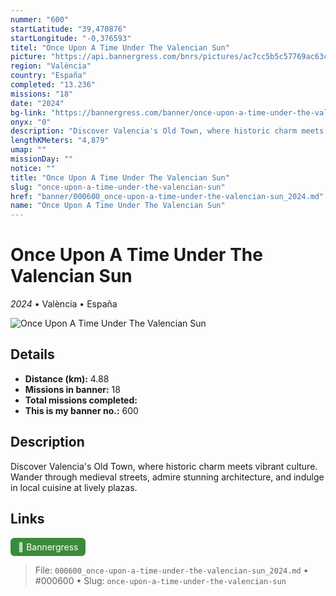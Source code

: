 ```yaml
---
nummer: "600"
startLatitude: "39,470876"
startLongitude: "-0,376593"
titel: "Once Upon A Time Under The Valencian Sun"
picture: "https://api.bannergress.com/bnrs/pictures/ac7cc5b5c57769ac63ca1dee8f5d8afa"
region: "València"
country: "España"
completed: "13.236"
missions: "18"
date: "2024"
bg-link: "https://bannergress.com/banner/once-upon-a-time-under-the-valencian-sun-f640"
onyx: "0"
description: "Discover Valencia's Old Town, where historic charm meets vibrant culture. Wander through medieval streets, admire stunning architecture, and indulge in local cuisine at lively plazas."
lengthKMeters: "4,879"
umap: ""
missionDay: ""
notice: ""
title: "Once Upon A Time Under The Valencian Sun"
slug: "once-upon-a-time-under-the-valencian-sun"
href: "banner/000600_once-upon-a-time-under-the-valencian-sun_2024.md"
name: "Once Upon A Time Under The Valencian Sun"
---
```

# Once Upon A Time Under The Valencian Sun

*2024* • València • España

![Once Upon A Time Under The Valencian Sun](https://api.bannergress.com/bnrs/pictures/ac7cc5b5c57769ac63ca1dee8f5d8afa)



## Details
- **Distance (km):** 4.88
- **Missions in banner:** 18
- **Total missions completed:** 
- **This is my banner no.:** 600



## Description
Discover Valencia's Old Town, where historic charm meets vibrant culture. Wander through medieval streets, admire stunning architecture, and indulge in local cuisine at lively plazas.



## Links
<a href="https://bannergress.com/banner/once-upon-a-time-under-the-valencian-sun-f640" target="_blank" style="display:inline-block;margin-right:8px;padding:6px 12px;background:#3c8b3c;color:#fff;text-decoration:none;border-radius:6px;">🔗 Bannergress</a>



> File: `000600_once-upon-a-time-under-the-valencian-sun_2024.md` • #000600 • Slug: `once-upon-a-time-under-the-valencian-sun`
